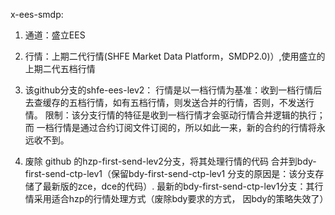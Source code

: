 x-ees-smdp:
1. 通道：盛立EES
2. 行情：上期二代行情(SHFE Market Data Platform，SMDP2.0)）,使用盛立的上期二代五档行情 
3. 该github分支的shfe-ees-lev2：
		行情是以一档行情为基准：收到一档行情后	
	去查缓存的五档行情，如有五档行情，则发送合并的行情，否则，不发送行情。
		限制：该分支行情的特征是收到一档行情才会驱动行情合并逻辑的执行；而
	一档行情是通过合约订阅文件订阅的，所以如此一来，新的合约的行情将永远收不到。

4. 废除 github 的hzp-first-send-lev2分支，将其处理行情的代码
合并到bdy-first-send-ctp-lev1（保留bdy-first-send-ctp-lev1
分支的原因是：该分支存储了最新版的zce，dce的代码）.
最新的bdy-first-send-ctp-lev1分支：其行情采用适合hzp的行情处理方式（废除bdy要求的方式，
因bdy的策略失效了）
